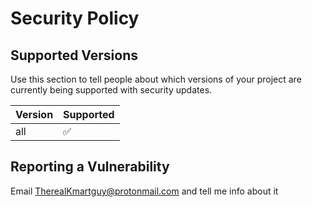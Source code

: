 # Security Policy

## Supported Versions

Use this section to tell people about which versions of your project are
currently being supported with security updates.

| Version | Supported          |
| ------- | ------------------ |
| all     | :white_check_mark: |


## Reporting a Vulnerability

Email TherealKmartguy@protonmail.com and tell me info about it
